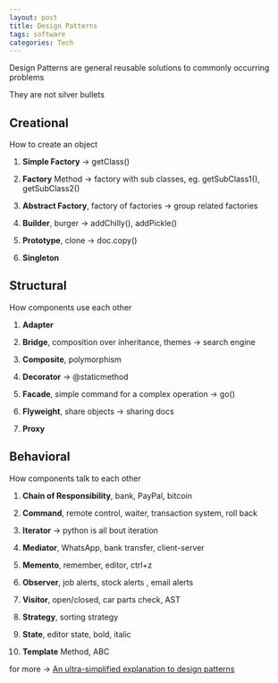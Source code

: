 ```yaml
---
layout: post
title: Design Patterns
tags: software     
categories: Tech 
---
```


Design Patterns are general reusable solutions to commonly occurring problems

They are not silver bullets 



## Creational

How to create an object

1. **Simple Factory** -> getClass() 

2. **Factory** Method  -> factory with sub classes, eg. getSubClass1(), getSubClass2() 

3. **Abstract Factory**, factory of factories -> group related factories 

4. **Builder**, burger -> addChilly(), addPickle()

5. **Prototype**, clone -> doc.copy()

6. **Singleton**

## Structural 

How components use each other 

1. **Adapter** 

2. **Bridge**, composition over inheritance, themes -> search engine 

3. **Composite**, polymorphism 

4. **Decorator** -> @staticmethod

5. **Facade**, simple command for a complex operation -> go()

6. **Flyweight**, share objects -> sharing docs 

7. **Proxy**

## Behavioral

How components talk to each other 


1. **Chain of Responsibility**, bank, PayPal, bitcoin 

2. **Command**, remote control, waiter, transaction system, roll back  

3. **Iterator** -> python is all bout iteration 

4. **Mediator**, WhatsApp, bank transfer, client-server

5. **Memento**, remember, editor, ctrl+z 

6. **Observer**, job alerts, stock alerts , email alerts 

7. **Visitor**, open/closed, car parts check, AST 

8. **Strategy**, sorting strategy 

9. **State**, editor state, bold, italic

10. **Template** Method, ABC 

for more -> [An ultra-simplified explanation to design patterns](https://github.com/kamranahmedse/design-patterns-for-humans)
